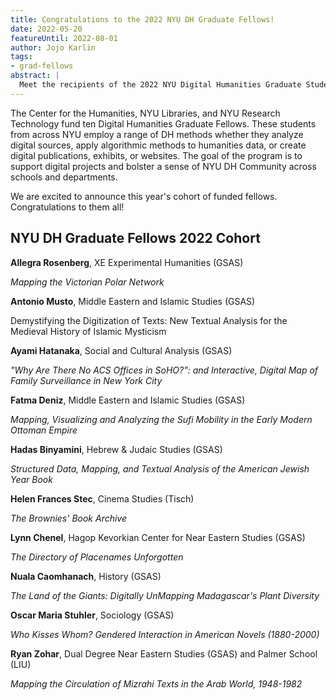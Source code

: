 ```yaml
---
title: Congratulations to the 2022 NYU DH Graduate Fellows!
date: 2022-05-20
featureUntil: 2022-08-01
author: Jojo Karlin
tags:
- grad-fellows
abstract: |
  Meet the recipients of the 2022 NYU Digital Humanities Graduate Student Fellows, sponsored by the NYU Center for Humanities, NYU Libraries, and NYU Research Technology.
---
```


The Center for the Humanities, NYU Libraries, and NYU Research Technology fund ten Digital Humanities Graduate Fellows. These students from across NYU employ a range of DH methods whether they analyze digital sources, apply algorithmic methods to humanities data, or create digital publications, exhibits, or websites. The goal of the program is to support digital projects and bolster a sense of NYU DH Community across schools and departments.

We are excited to announce this year's cohort of funded fellows. Congratulations to them all!

## NYU DH Graduate Fellows 2022 Cohort

**Allegra Rosenberg**, XE Experimental Humanities (GSAS)

_Mapping the Victorian Polar Network_

**Antonio Musto**, Middle Eastern and Islamic Studies (GSAS)

Demystifying the Digitization of Texts: New Textual Analysis for the Medieval History of Islamic Mysticism

**Ayami Hatanaka**, Social and Cultural Analysis (GSAS)

_"Why Are There No ACS Offices in SoHO?": and Interactive, Digital Map of Family Surveillance in New York City_

**Fatma Deniz**, Middle Eastern and Islamic Studies (GSAS)

_Mapping, Visualizing and Analyzing the Sufi Mobility in the Early Modern Ottoman Empire_

**Hadas Binyamini**, Hebrew & Judaic Studies (GSAS)

_Structured Data, Mapping, and Textual Analysis of the American Jewish Year Book_

**Helen Frances Stec**, Cinema Studies (Tisch)

_The Brownies' Book Archive_

**Lynn Chenel**, Hagop Kevorkian Center for Near Eastern Studies (GSAS)

_The Directory of Placenames Unforgotten_


**Nuala Caomhanach**, History (GSAS)

_The Land of the Giants: Digitally UnMapping Madagascar's Plant Diversity_

**Oscar Maria Stuhler**, Sociology (GSAS)

_Who Kisses Whom? Gendered Interaction in American Novels (1880-2000)_

**Ryan Zohar**, Dual Degree Near Eastern Studies (GSAS) and Palmer School (LIU)

_Mapping the Circulation of Mizrahi Texts in the Arab World, 1948-1982_
